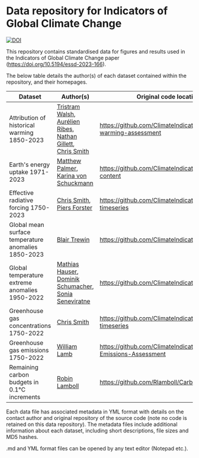 # Data repository for Indicators of Global Climate Change

[![DOI](https://zenodo.org/badge/DOI/10.5281/zenodo.7883757.svg)](https://doi.org/10.5281/zenodo.7883757)

This repository contains standardised data for figures and results used in the
Indicators of Global Climate Change paper (https://doi.org/10.5194/essd-2023-166).

The below table details the author(s) of each dataset contained within the repository, and their homepages.

| Dataset | Author(s) | Original code location(s) |
| ------- | --------- | ------------------------ |
| Attribution of historical warming 1850-2023 | [Tristram Walsh](https://www.torch.ox.ac.uk/people/tristram-walsh),<br>[Aurélien Ribes](https://www.umr-cnrm.fr/spip.php?article23&lang=en),<br>[Nathan Gillett](https://profils-profiles.science.gc.ca/en/profile/dr-nathan-gillett),<br>[Chris Smith](https://environment.leeds.ac.uk/see/staff/1542/dr-chris-smith) | https://github.com/ClimateIndicator/anthropogenic-warming-assessment |
| Earth's energy uptake 1971-2023 | [Matthew Palmer](https://www.metoffice.gov.uk/research/people/matt-palmer),<br>[Karina von Schuckmann](http://kvonschuckmann.com/) | https://github.com/ClimateIndicator/ocean-heat-content |
| Effective radiative forcing 1750-2023 | [Chris Smith](https://environment.leeds.ac.uk/see/staff/1542/dr-chris-smith),<br>[Piers Forster](https://environment.leeds.ac.uk/see/staff/1267/professor-piers-forster) | https://github.com/ClimateIndicator/forcing-timeseries |
| Global mean surface temperature anomalies 1850-2023 | [Blair Trewin](https://community.wmo.int/en/contacts/mr-blair-trewin) | https://github.com/ClimateIndicator/GMST |
| Global temperature extreme anomalies 1950-2022 | [Mathias Hauser](https://iac.ethz.ch/people-iac/person-detail.html?persid=146568),<br> [Dominik Schumacher](https://usys.ethz.ch/en/people/profile.MTcwNDMx.TGlzdC82MzcsMzIwMTk3MjIy.html),<br> [Sonia Seneviratne](https://iac.ethz.ch/people-iac/person-detail.NTQ3Nzg=.TGlzdC82MzcsLTE5NDE2NTk2NTg=.html) | https://github.com/ClimateIndicator/cip_extremes |
| Greenhouse gas concentrations 1750-2022 | [Chris Smith](https://environment.leeds.ac.uk/see/staff/1542/dr-chris-smith) | https://github.com/ClimateIndicator/forcing-timeseries |
| Greenhouse gas emissions 1750-2022| [William Lamb](https://www.mcc-berlin.net/en/about/team/lamb-william.html) | https://github.com/ClimateIndicator/GHG-Emissions-Assessment |
| Remaining carbon budgets in 0.1°C increments | [Robin Lamboll](https://www.imperial.ac.uk/people/r.lamboll) | https://github.com/Rlamboll/CarbonBudget |

Each data file has associated metadata in YML format with details on the contact author
and original repository of the source code (note no code is retained on this data
repository). The metadata files include additional information about each dataset, including short descriptions, file sizes and MD5 hashes.

.md and YML format files can be opened by any text editor (Notepad etc.).
